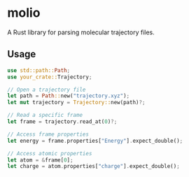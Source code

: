 # molio

A Rust library for parsing molecular trajectory files.

## Usage

```rust
use std::path::Path;
use your_crate::Trajectory;

// Open a trajectory file
let path = Path::new("trajectory.xyz");
let mut trajectory = Trajectory::new(path)?;

// Read a specific frame
let frame = trajectory.read_at(0)?;

// Access frame properties
let energy = frame.properties["Energy"].expect_double();

// Access atomic properties
let atom = &frame[0];
let charge = atom.properties["charge"].expect_double();
```
